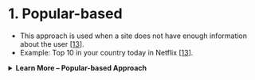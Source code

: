 # 1. Popular-based

* This approach is used when a site does not have enough information about the user \[[13](https://scholar.google.com/citations?view_op=view_citation\&hl=en\&user=gj7ac04AAAAJ\&citation_for_view=gj7ac04AAAAJ:IWHjjKOFINEC)].
* Example: Top 10 in your country today in Netflix \[[13](https://scholar.google.com/citations?view_op=view_citation\&hl=en\&user=gj7ac04AAAAJ\&citation_for_view=gj7ac04AAAAJ:IWHjjKOFINEC)].



<details>

<summary><strong>Learn More – Popular-based Approach</strong></summary>

**Advantages**

* **No cold-start problem:** Popular-based recommender systems suggest items based on overall popularity rather than individual user history \[[14](https://www.analyticssteps.com/blogs/what-are-recommendation-systems-machine-learning)]. Thus, they can provide recommendations for new users or items without needing personalized data, avoiding the cold start problem\[[14](https://www.analyticssteps.com/blogs/what-are-recommendation-systems-machine-learning)].

**Disadvantages**

* **Lack of Personalization** : These systems treat all users the same, recommending the most popular items without considering individual preferences \[[14](https://www.analyticssteps.com/blogs/what-are-recommendation-systems-machine-learning)] – \[[15](https://zenodo.org/records/5574927)]. This can lead to less relevant recommendations for individual users \[[14](https://www.analyticssteps.com/blogs/what-are-recommendation-systems-machine-learning)] – \[[15](https://zenodo.org/records/5574927)].

- **Popularity Bias** : These systems can contribute to a rich-get-richer effect, where popular items become more popular, while less popular items rarely get recommended \[[16](https://towardsdatascience.com/introduction-to-recommender-systems-6c66cf15ada)].

* **Repetition and Lack of Novelty** : Users may continuously encounter the same popular items, leading to less diverse recommendations and potentially decreasing user engagement over time \[[17](https://medium.com/the-beta-labs-tech-blog/managing-biases-in-recommender-systems-365bb290c828)].



</details>

